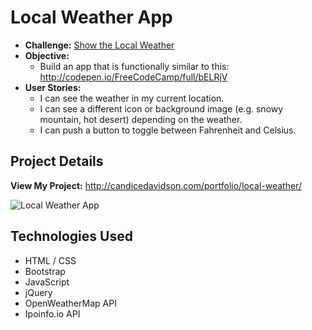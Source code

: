# Local Weather App
* **Challenge:** [Show the Local Weather](https://www.freecodecamp.org/challenges/show-the-local-weather)
* **Objective:**
  * Build an app that is functionally similar to this: http://codepen.io/FreeCodeCamp/full/bELRjV
* **User Stories:**
  * I can see the weather in my current location.
  * I can see a different icon or background image (e.g. snowy mountain, hot desert) depending on the weather.
  * I can push a button to toggle between Fahrenheit and Celsius.
  
## Project Details

**View My Project:** http://candicedavidson.com/portfolio/local-weather/

![Local Weather App](http://candicedavidson.com/images/local-weather.png)

## Technologies Used

* HTML / CSS
* Bootstrap
* JavaScript
* jQuery
* OpenWeatherMap API
* Ipoinfo.io API
